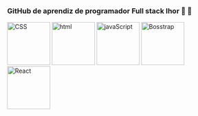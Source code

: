 <p align="center"<img src="https://upload.wikimedia.org/wikipedia/commons/thumb/d/d5/CSS3_logo_and_wordmark.svg/1200px-CSS3_logo_and_wordmark.svg.png" width="50" height="50" alt="CSS"><p/>






### GitHub de aprendiz de programador Full stack Ihor 🌱  👋

<!--
**ihorSmachylo/IhorSmachylo** is a ✨ _special_ ✨ repository because its `README.md` (this file) appears on your GitHub profile.

Here are some ideas to get you started:

- 🔭 I’m currently working on ...
- 🌱 I’m currently learning ...
- 👯 I’m looking to collaborate on ...
- 🤔 I’m looking for help with ...
- 💬 Ask me about ...
- 📫 How to reach me: ...
- 😄 Pronouns: ...
- ⚡ Fun fact: ...
-->

<div>
    <img src="https://upload.wikimedia.org/wikipedia/commons/thumb/d/d5/CSS3_logo_and_wordmark.svg/1200px-CSS3_logo_and_wordmark.svg.png" width="100" alt="CSS">
    <img src="https://encrypted-tbn0.gstatic.com/images?q=tbn:ANd9GcQarExhZC7HudnBgnHJdYAZ9JfijRHS-UVpAF989NhSGw&s"  width="100"  alt="html" >
    <img src="https://upload.wikimedia.org/wikipedia/commons/thumb/9/99/Unofficial_JavaScript_logo_2.svg/512px-Unofficial_JavaScript_logo_2.svg.png"  width="100"  alt="javaScript">
    <img src="https://e7.pngegg.com/pngimages/283/340/png-clipart-responsive-web-design-web-development-bootstrap-front-and-back-ends-web-design-purple-web-design-thumbnail.png" width="100" alt="Bosstrap">
    <img src="https://upload.wikimedia.org/wikipedia/commons/thumb/4/47/React.svg/800px-React.svg.png" width="100" alt="React">
</div>
